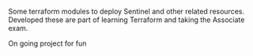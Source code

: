 Some terraform modules to deploy Sentinel and other related resources. Developed these are part of learning Terraform and taking the Associate exam.

On going project for fun
